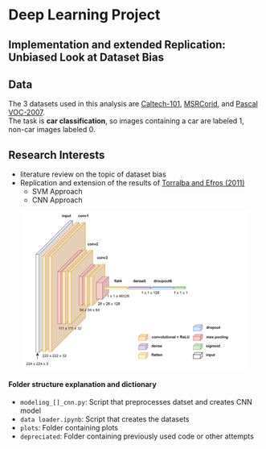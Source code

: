 # Deep Learning Project
## Implementation and extended Replication: Unbiased Look at Dataset Bias

## Data

The 3 datasets used in this analysis are [Caltech-101](https://data.caltech.edu/records/mzrjq-6wc02), [MSRCorid](https://www.microsoft.com/en-us/download/details.aspx?id=52644), and [Pascal VOC-2007](https://datasets.activeloop.ai/docs/ml/datasets/pascal-voc-2007-dataset/#:~:text=Pascal%20VOC%202007%20Data%20Splits&text=Altogether%20the%20dataset%20set%20has,validation%20and%2050%25%20for%20testing).  
The task is **car classification**, so images containing a car are labeled 1, non-car images labeled 0.

## Research Interests

* literature review on the topic of dataset bias
* Replication and extension of the results of [Torralba and Efros (2011)](https://ieeexplore.ieee.org/abstract/document/5995347)
  - SVM Approach
  - CNN Approach
<p align="center">
<img src="plots/cnn_approach.drawio.png" width="450" height="312" class="center">
</p>

#### Folder structure explanation and dictionary
* `modeling_[]_cnn.py`: Script that preprocesses datset and creates CNN model
* `data loader.ipynb`: Script that creates the datasets
* `plots`: Folder containing plots
* `depreciated`: Folder containing previously used code or other attempts
